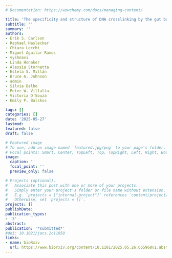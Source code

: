 ```yaml
---
# Documentation: https://wowchemy.com/docs/managing-content/

title: 'The specificity and structure of DNA crosslinking by the gut bacterial genotoxin colibactin' 
subtitle: ''
summary: ''
authors:
- Erik S. Carlson
- Raphael Haslecker
- Chiara Lecchi
- Miguel Aguilar Ramos
- vyshnavi
- Linda Honaker
- Alessia Stornetta
- Estela S. Millán
- Bruce A. Johnson
- admin
- Silvia Balbo
- Peter W. Villalta
- Victoria D’Souza
- Emily P. Balskus

tags: []
categories: []
date: '2025-05-27'
lastmod: 
featured: false
draft: false

# Featured image
# To use, add an image named `featured.jpg/png` to your page's folder.
# Focal points: Smart, Center, TopLeft, Top, TopRight, Left, Right, BottomLeft, Bottom, BottomRight.
image:
  caption: ''
  focal_point: ''
  preview_only: false

# Projects (optional).
#   Associate this post with one or more of your projects.
#   Simply enter your project's folder or file name without extension.
#   E.g. `projects = ["internal-project"]` references `content/project/deep-learning/index.md`.
#   Otherwise, set `projects = []`.
projects: []
publishDate: 
publication_types:
- '3'
abstract: 
publication: '*submitted*'
#doi: 10.1021/jacs.2c11858
links:
- name: bioRxiv
  url: https://www.biorxiv.org/content/10.1101/2025.05.26.655968v1.abstract
---
```

